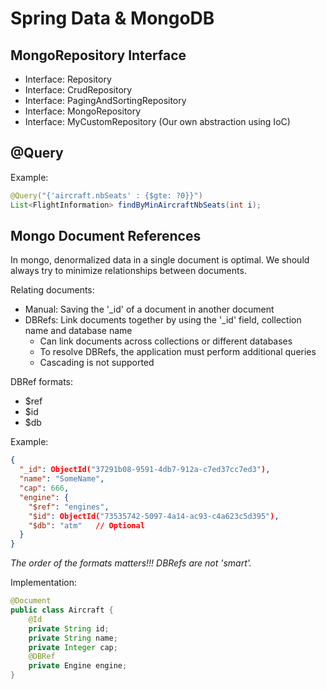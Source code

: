 # Spring Data & MongoDB

## MongoRepository Interface

- Interface: Repository
- Interface: CrudRepository
- Interface: PagingAndSortingRepository
- Interface: MongoRepository
- Interface: MyCustomRepository (Our own abstraction using IoC)

## @Query

Example:
```java
@Query("{'aircraft.nbSeats' : {$gte: ?0}}")
List<FlightInformation> findByMinAircraftNbSeats(int i);
```

## Mongo Document References

In mongo, denormalized data in a single document is optimal.
We should always try to minimize relationships between documents.

Relating documents:
- Manual: Saving the '_id' of a document in another document
- DBRefs: Link documents together by using the '_id' field, collection name and database name
  - Can link documents across collections or different databases
  - To resolve DBRefs, the application must perform additional queries
  - Cascading is not supported

DBRef formats:
- $ref
- $id
- $db

Example:
```json
{
  "_id": ObjectId("37291b08-9591-4db7-912a-c7ed37cc7ed3"),
  "name": "SomeName",
  "cap": 666,
  "engine": {
    "$ref": "engines",
    "$id": ObjectId("73535742-5097-4a14-ac93-c4a623c5d395"),
    "$db": "atm"   // Optional
  }
}
```
*The order of the formats matters!!! DBRefs are not 'smart'.*

Implementation:
```java
@Document
public class Aircraft {
    @Id
    private String id;
    private String name;
    private Integer cap;
    @DBRef
    private Engine engine;
}
```